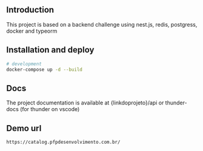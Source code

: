 ## Introduction

This project is based on a backend challenge using nest.js, redis, postgress, docker and typeorm


## Installation and deploy
```bash
# development
docker-compose up -d --build
```

## Docs
The project documentation is available at {linkdoprojeto}/api or thunder-docs (for thunder on vscode) 


## Demo url

```bash
https://catalog.pfpdesenvolvimento.com.br/
```